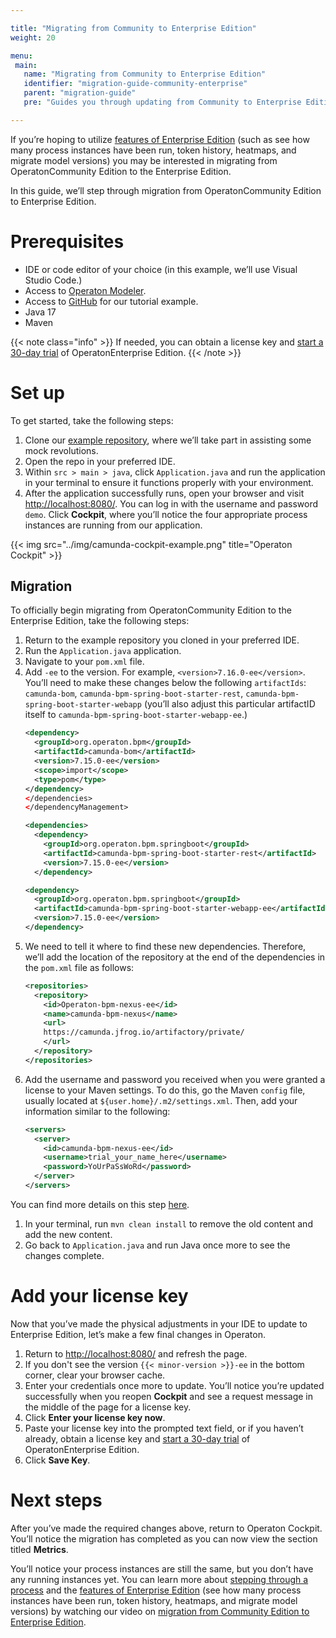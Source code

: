 ```yaml
---

title: "Migrating from Community to Enterprise Edition"
weight: 20

menu:
 main:
   name: "Migrating from Community to Enterprise Edition"
   identifier: "migration-guide-community-enterprise"
   parent: "migration-guide"
   pre: "Guides you through updating from Community to Enterprise Edition."

---
```


If you’re hoping to utilize [features of Enterprise Edition](https://camunda.com/platform-7/editions/) (such as see how many process instances have been run, token history, heatmaps, and migrate model versions) you may be interested in migrating from OperatonCommunity Edition to the Enterprise Edition.

In this guide, we’ll step through migration from OperatonCommunity Edition to Enterprise Edition.

# Prerequisites

- IDE or code editor of your choice (in this example, we’ll use Visual Studio Code.)
- Access to [Operaton Modeler](https://camunda.com/download/modeler/).
- Access to [GitHub](https://github.com/camunda-community-hub/Operaton-Spring-Boot-Tutorial-Lafayette) for our tutorial example.
- Java 17
- Maven

{{< note class="info" >}}
If needed, you can obtain a license key and [start a 30-day trial](https://camunda.com/download/enterprise/) of OperatonEnterprise Edition.
{{< /note >}}

# Set up

To get started, take the following steps:

1. Clone our [example repository](https://github.com/camunda-community-hub/Operaton-Spring-Boot-Tutorial-Lafayette), where we’ll take part in assisting some mock revolutions.
2. Open the repo in your preferred IDE.
3. Within `src > main > java`, click `Application.java` and run the application in your terminal to ensure it functions properly with your environment.
4. After the application successfully runs, open your browser and visit [http://localhost:8080/](http://localhost:8080/). You can log in with the username and password `demo`.
Click **Cockpit**, where you’ll notice the four appropriate process instances are running from our application.

{{< img src="../img/camunda-cockpit-example.png" title="Operaton Cockpit" >}}

## Migration

To officially begin migrating from OperatonCommunity Edition to the Enterprise Edition, take the following steps:

1. Return to the example repository you cloned in your preferred IDE.
2. Run the `Application.java` application.
3. Navigate to your `pom.xml` file.
4. Add `-ee` to the version. For example, `<version>7.16.0-ee</version>`. You’ll need to make these changes below the following `artifactIds`: `camunda-bom`, `camunda-bpm-spring-boot-starter-rest`, `camunda-bpm-spring-boot-starter-webapp` (you’ll also adjust this particular artifactID itself to `camunda-bpm-spring-boot-starter-webapp-ee`.)
    ```xml
    <dependency>
      <groupId>org.operaton.bpm</groupId>
      <artifactId>camunda-bom</artifactId>
      <version>7.15.0-ee</version>
      <scope>import</scope>
      <type>pom</type>
    </dependency>
    </dependencies>
    </dependencyManagement>

    <dependencies>
      <dependency>
        <groupId>org.operaton.bpm.springboot</groupId>
        <artifactId>camunda-bpm-spring-boot-starter-rest</artifactId>
        <version>7.15.0-ee</version>
      </dependency>

    <dependency>
      <groupId>org.operaton.bpm.springboot</groupId>
      <artifactId>camunda-bpm-spring-boot-starter-webapp-ee</artifactId>
      <version>7.15.0-ee</version>
    </dependency>
    ```
5. We need to tell it where to find these new dependencies. Therefore, we’ll add the location of the repository at the end of the dependencies in the `pom.xml` file as follows:
    ```xml
    <repositories>
      <repository>
        <id>Operaton-bpm-nexus-ee</id>
        <name>camunda-bpm-nexus</name>
        <url>
        https://camunda.jfrog.io/artifactory/private/
        </url>
      </repository>
    </repositories>
    ```
6. Add the username and password you received when you were granted a license to your Maven settings. To do this, go the Maven `config` file, usually located at `${user.home}/.m2/settings.xml`. Then, add your information similar to the following:
    ```xml
    <servers>
      <server>
        <id>camunda-bpm-nexus-ee</id>
        <username>trial_your_name_here</username>
        <password>YoUrPaSsWoRd</password>
      </server>
    </servers>
    ```

You can find more details on this step [here](https://maven.apache.org/settings.html).
1. In your terminal, run `mvn clean install` to remove the old content and add the new content.
2. Go back to `Application.java` and run Java once more to see the changes complete.

# Add your license key

Now that you’ve made the physical adjustments in your IDE to update to Enterprise Edition, let’s make a few final changes in Operaton.

1. Return to [http://localhost:8080/](http://localhost:8080/) and refresh the page.
2. If you don't see the version `{{< minor-version >}}-ee` in the bottom corner, clear your browser cache.
3. Enter your credentials once more to update. You’ll notice you’re updated successfully when you reopen **Cockpit** and see a request message in the middle of the page for a license key.
4. Click **Enter your license key now**.
5. Paste your license key into the prompted text field, or if you haven’t already, obtain a license key and [start a 30-day trial](https://camunda.com/download/enterprise/) of OperatonEnterprise Edition.
6. Click **Save Key**.

# Next steps

After you’ve made the required changes above, return to Operaton Cockpit. You’ll notice the migration has completed as you can now view the section titled **Metrics**.

You’ll notice your process instances are still the same, but you don’t have any running instances yet. You can learn more about [stepping through a process](https://youtu.be/8RXUdbGQaEo?t=757) and the [features of Enterprise Edition](https://youtu.be/8RXUdbGQaEo?t=918) (see how many process instances have been run, token history, heatmaps, and migrate model versions) by watching our video on [migration from Community Edition to Enterprise Edition](https://www.youtube.com/watch?v=8RXUdbGQaEo&list=PPSV).
